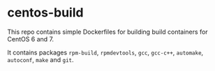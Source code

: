centos-build
============

This repo contains simple Dockerfiles for building build containers for
CentOS 6 and 7.

It contains packages `rpm-build`, `rpmdevtools`, `gcc`, `gcc-c++`,
`automake`, `autoconf`, `make` and `git`.
